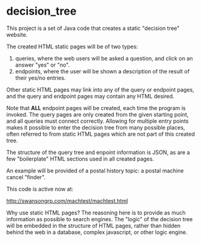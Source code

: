 # decision_tree
This project is a set of Java code that creates a static "decision tree" website. 

The created HTML static pages will be of two types: 
1.  queries, where the web users will be asked a question, and click on an answer "yes" or "no". 
2.   endpoints, where the user will be shown a description of the result of their yes/no entries. 
   
Other static HTML pages may link into any of the query or endpoint pages, and the query and endpoint pages may contain any HTML desired.

Note that **ALL** endpoint pages will be created, each time the program is invoked. The query pages are only created from the given starting point, and all queries must connect correctly. Allowing for multiple entry points makes it possible to enter the decision tree from many possible places, often referred to from static HTML pages which are not part of this created tree.

The structure of the query tree and enpoint information is JSON, as are a few "boilerplate" HTML sections used in all created pages.

An example will be provided of a postal history topic: a postal machine cancel "finder".

This code is active now at:

http://swansongrp.com/machtest/machtest.html


Why use static HTML pages? The reasoning here is to provide as much information as possible to search engines. The "logic" of the decision tree will be embedded in the structure of HTML pages, rather than hidden behind the web in a database, complex javascript, or other logic engine.

